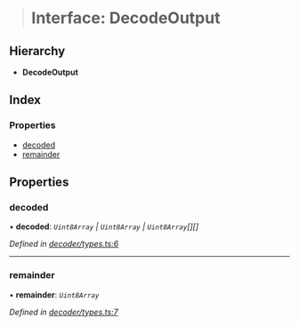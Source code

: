 > # Interface: DecodeOutput

## Hierarchy

* **DecodeOutput**

## Index

### Properties

* [decoded](_decoder_types_.decodeoutput.md#decoded)
* [remainder](_decoder_types_.decodeoutput.md#remainder)

## Properties

###  decoded

• **decoded**: *`Uint8Array` | `Uint8Array` | `Uint8Array`[][]*

*Defined in [decoder/types.ts:6](https://github.com/polkadot-js/common/blob/1d0a4e7/packages/util-rlp/src/decoder/types.ts#L6)*

___

###  remainder

• **remainder**: *`Uint8Array`*

*Defined in [decoder/types.ts:7](https://github.com/polkadot-js/common/blob/1d0a4e7/packages/util-rlp/src/decoder/types.ts#L7)*